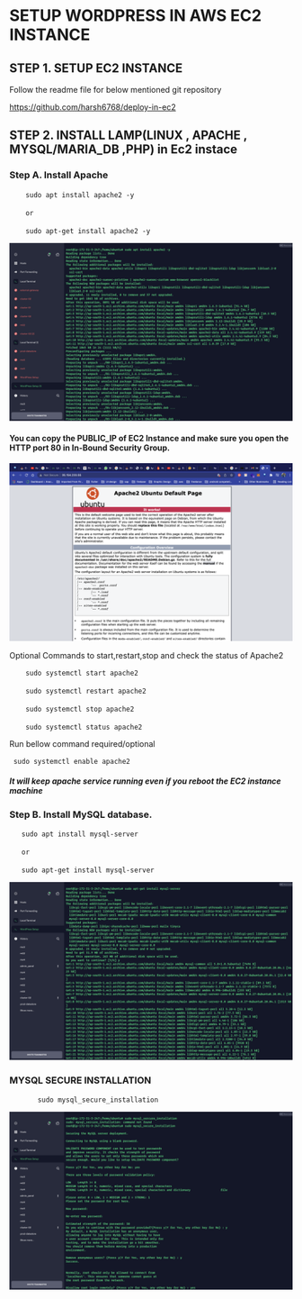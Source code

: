 # SETUP WORDPRESS IN AWS EC2 INSTANCE


## STEP 1. SETUP EC2 INSTANCE

Follow the readme file for below mentioned git repository 

https://github.com/harsh6768/deploy-in-ec2

## STEP 2. INSTALL LAMP(LINUX , APACHE , MYSQL/MARIA_DB ,PHP) in Ec2 instace

   
   ### Step A. Install Apache
   
        sudo apt install apache2 -y 
        
        or 
        
        sudo apt-get install apache2 -y 
  
  
<img src="https://github.com/harsh6768/setup-wordpresss-ec2/blob/main/Screenshots/Screenshot%202022-01-21%20at%204.49.38%20PM.png"/>


  #### You can copy the PUBLIC_IP of EC2 Instance  and make sure you open the HTTP port 80 in In-Bound Security Group.
        
<img src="https://github.com/harsh6768/setup-wordpresss-ec2/blob/main/Screenshots/Screenshot%202022-01-21%20at%206.07.25%20PM.png"/>  

  
  Optional Commands to start,restart,stop and check the status of Apache2
  
        sudo systemctl start apache2
        
        sudo systemctl restart apache2
        
        sudo systemctl stop apache2
        
        sudo systemctl status apache2
  
  Run bellow command required/optional 
  
     sudo systemctl enable apache2
      
 
 ##### It will keep apache service running even if you reboot the EC2 instance machine
  
  
       
  ### Step B. Install MySQL database.
  
  
       sudo apt install mysql-server
       
       or 
       
       sudo apt-get install mysql-server
        
     
 <img src="https://github.com/harsh6768/setup-wordpresss-ec2/blob/main/Screenshots/Screenshot%202022-01-21%20at%205.26.16%20PM.png"/>
          
          
          
  ### MYSQL SECURE INSTALLATION
        
           sudo mysql_secure_installation
              
 
 <img src="https://github.com/harsh6768/setup-wordpresss-ec2/blob/main/Screenshots/Screenshot%202022-01-21%20at%206.36.13%20PM.png"/>
       
